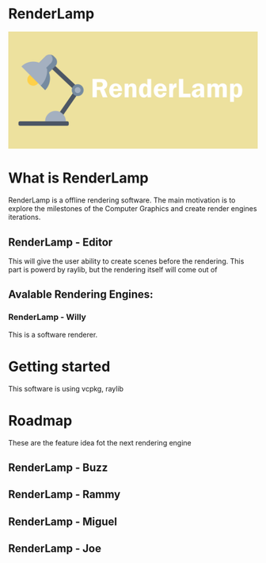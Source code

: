 # RenderLamp
![Cover](RenderLampCover.png)

# What is RenderLamp
RenderLamp is a offline rendering software. The main motivation is to explore the milestones of the Computer Graphics and create render engines iterations.


## RenderLamp - Editor
This will give the user ability to create scenes before the rendering. This part is powerd by raylib, but the rendering itself will come out of 

## Avalable Rendering Engines:
### RenderLamp - Willy
This is a software renderer.

# Getting started
 This software is using vcpkg, raylib

# Roadmap
These are the feature idea fot the next rendering engine 
## RenderLamp -  Buzz

## RenderLamp - Rammy

## RenderLamp - Miguel

## RenderLamp - Joe

